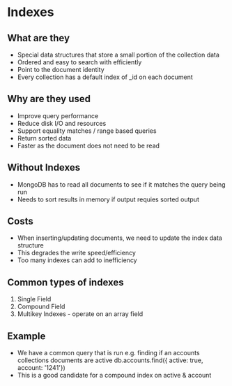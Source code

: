# Indexes

## What are they

- Special data structures that store a small portion of the collection data
- Ordered and easy to search with efficiently
- Point to the document identity
- Every collection has a default index of \_id on each document

## Why are they used

- Improve query performance
- Reduce disk I/O and resources
- Support equality matches / range based queries
- Return sorted data
- Faster as the document does not need to be read

## Without Indexes

- MongoDB has to read all documents to see if it matches the query being run
- Needs to sort results in memory if output requies sorted output

## Costs

- When inserting/updating documents, we need to update the index data structure
- This degrades the write speed/efficiency
- Too many indexes can add to inefficiency

## Common types of indexes

1. Single Field
2. Compound Field
3. Multikey Indexes - operate on an array field

## Example

- We have a common query that is run e.g. finding if an accounts collections
  documents are active db.accounts.find({ active: true, account: '1241'})
- This is a good candidate for a compound index on active & account
